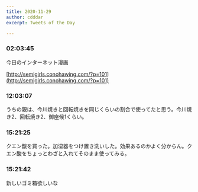 ```yaml
---
title: 2020-11-29
author: cdddar
excerpt: Tweets of the Day

---
```


### 02:03:45

今日のインターネット漫画

[http://semigirls.conohawing.com/?p=101](http://semigirls.conohawing.com/?p=101)

### 12:03:07

うちの親は、今川焼きと回転焼きを同じくらいの割合で使ってたと思う。今川焼き2、回転焼き2、御座候1くらい。

### 15:21:25

クエン酸を買った。加湿器をつけ置き洗いした。効果あるのかよく分からん。クエン酸をちょっとわざと入れてそのまま使ってみる。

### 15:21:42

新しいゴミ箱欲しいな
